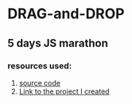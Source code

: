 # DRAG-and-DROP

## 5 days JS marathon

### resources used:
1. [source code](https://www.youtube.com/channel/UCg8ss4xW9jASrqWGP30jXiw)
2. [Link to the project I created](https://verson-tech.github.io/drag-and-drop/)